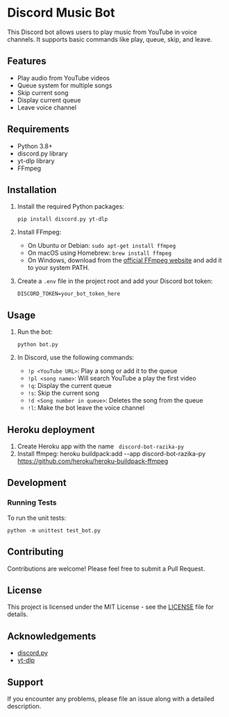 # Discord Music Bot

This Discord bot allows users to play music from YouTube in voice channels. It supports basic commands like play, queue, skip, and leave.

## Features

- Play audio from YouTube videos
- Queue system for multiple songs
- Skip current song
- Display current queue
- Leave voice channel

## Requirements

- Python 3.8+
- discord.py library
- yt-dlp library
- FFmpeg

## Installation

1. Install the required Python packages:
   ```
   pip install discord.py yt-dlp
   ```

2. Install FFmpeg:
   - On Ubuntu or Debian: `sudo apt-get install ffmpeg`
   - On macOS using Homebrew: `brew install ffmpeg`
   - On Windows, download from the [official FFmpeg website](https://ffmpeg.org/download.html) and add it to your system PATH.

3. Create a `.env` file in the project root and add your Discord bot token:
   ```
   DISCORD_TOKEN=your_bot_token_here
   ```

## Usage

1. Run the bot:
   ```
   python bot.py
   ```

2. In Discord, use the following commands:
   - `!p <YouTube URL>`: Play a song or add it to the queue
   - `!pl <song name>`: Will search YouTube a play the first video
   - `!q`: Display the current queue
   - `!s`: Skip the current song
   - `!d <Song number in queue>`: Deletes the song from the queue
   - `!l`: Make the bot leave the voice channel

## Heroku deployment

1. Create Heroku app with the name ` discord-bot-razika-py`
2. Install ffmpeg: heroku buildpack:add --app discord-bot-razika-py https://github.com/heroku/heroku-buildpack-ffmpeg


## Development

### Running Tests

To run the unit tests:

```
python -m unittest test_bot.py
```

## Contributing

Contributions are welcome! Please feel free to submit a Pull Request.

## License

This project is licensed under the MIT License - see the [LICENSE](LICENSE) file for details.

## Acknowledgements

- [discord.py](https://github.com/Rapptz/discord.py)
- [yt-dlp](https://github.com/yt-dlp/yt-dlp)

## Support

If you encounter any problems, please file an issue along with a detailed description.


